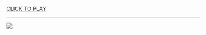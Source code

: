 
<a href="https://premium76.site?title=dragon_ball_z_unblocked_game&ref=13M">CLICK TO PLAY</a></h3>
<hr>

<a href="https://premium76.site?title=dragon_ball_z_unblocked_game&ref=13M"><img src="https://clearcache.store/games.png"></a>


